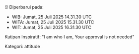⏰ Diperbarui pada:
- WIB: Jumat, 25 Juli 2025 14.31.30 UTC
- WITA: Jumat, 25 Juli 2025 15.31.30 UTC
- WIT: Jumat, 25 Juli 2025 16.31.30 UTC

Kutipan Inspiratif:
"I am who I am, Your approval is not needed"


Kategori: attitude

